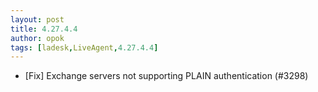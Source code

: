 ```yaml
---
layout: post
title: 4.27.4.4
author: opok
tags: [ladesk,LiveAgent,4.27.4.4]
---
```


- [Fix] Exchange servers not supporting PLAIN authentication (#3298)
